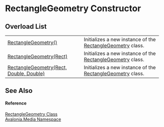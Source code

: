 # RectangleGeometry Constructor


## Overload List
<table>
<tr>
<td><a href="M_Avalonia_Media_RectangleGeometry__ctor">RectangleGeometry()</a></td>
<td>Initializes a new instance of the <a href="T_Avalonia_Media_RectangleGeometry">RectangleGeometry</a> class.</td>
</tr>
<tr>
<td><a href="M_Avalonia_Media_RectangleGeometry__ctor_2">RectangleGeometry(Rect)</a></td>
<td>Initializes a new instance of the <a href="T_Avalonia_Media_RectangleGeometry">RectangleGeometry</a> class.</td>
</tr>
<tr>
<td><a href="M_Avalonia_Media_RectangleGeometry__ctor_1">RectangleGeometry(Rect, Double, Double)</a></td>
<td>Initializes a new instance of the <a href="T_Avalonia_Media_RectangleGeometry">RectangleGeometry</a> class.</td>
</tr>
</table>

## See Also


#### Reference
<a href="T_Avalonia_Media_RectangleGeometry">RectangleGeometry Class</a>  
<a href="N_Avalonia_Media">Avalonia.Media Namespace</a>  
